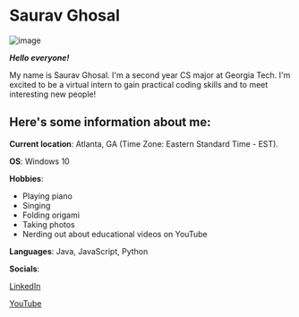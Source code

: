 # Saurav Ghosal

![image](https://www.gatech.edu/sites/default/files/uploads/images/superblock_images/tower.png)

***Hello everyone!***

My name is Saurav Ghosal. I'm a second year CS major at Georgia Tech. I'm excited to be a virtual intern to gain practical coding skills and to meet interesting new people!

Here's some information about me:
---

**Current location**: Atlanta, GA (Time Zone: Eastern Standard Time - EST). 


**OS**: Windows 10


**Hobbies**: 
* Playing piano
* Singing
* Folding origami
* Taking photos
* Nerding out about educational videos on YouTube


**Languages**: Java, JavaScript, Python

**Socials**: 

[LinkedIn](https://www.linkedin.com/in/saurav-ghosal-b71033171/)

[YouTube](https://www.youtube.com/channel/UCRUX_I5DUBcSs3bTTJX2lWw/)
